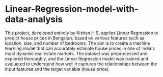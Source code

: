 # Linear-Regression-model-with-data-analysis
This project, developed entirely by Kishan H S, applies Linear Regression to predict house prices in Bengaluru based on various features such as location, size, and number of bedrooms. The aim is to create a machine learning model that can accurately estimate house prices in one of India's most dynamic real estate markets. The dataset was preprocessed and explored thoroughly, and the Linear Regression model was trained and evaluated to understand how well it captures the relationships between the input features and the target variable (house price).


